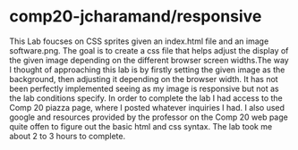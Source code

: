 # comp20-jcharamand/responsive

This Lab foucses on CSS sprites given an index.html file and an image software.png. The goal is to create a css file that helps adjust the display of the given image depending on the different browser screen widths.The way I thought of approaching this lab is by firstly setting the given image as the background, then adjusting it depending on the browser width. It has not been perfectly implemented seeing as my image is responsive but not as the lab conditions specify. In order to complete the lab I had access to the Comp 20 piazza page, where I posted whatever inquiries I had. I also used google and resources provided by the professor on the Comp 20 web page quite offen to figure out the basic html and css syntax. The lab took me about 2 to 3 hours to complete.
